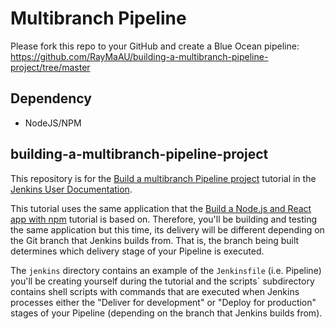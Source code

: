# Multibranch Pipeline

Please fork this repo to your GitHub and create a Blue Ocean pipeline: https://github.com/RayMaAU/building-a-multibranch-pipeline-project/tree/master

## Dependency

* NodeJS/NPM

## building-a-multibranch-pipeline-project

This repository is for the [Build a multibranch Pipeline project](https://jenkins.io/doc/tutorials/build-a-multibranch-pipeline-project/) tutorial in the [Jenkins User Documentation](https://jenkins.io/doc/).

This tutorial uses the same application that the [Build a Node.js and React app with npm](https://jenkins.io/doc/tutorials/build-a-node-js-and-react-app-with-npm/) tutorial is based on. Therefore, you'll be building and testing the same application but this time, its delivery will be different depending on the Git branch that Jenkins builds from. That is, the branch being built determines which delivery stage of your Pipeline is executed.

The `jenkins` directory contains an example of the `Jenkinsfile` (i.e. Pipeline) you'll be creating yourself during the tutorial and the scripts` subdirectory contains shell scripts with commands that are executed when Jenkins processes either the "Deliver for development" or "Deploy for production" stages of your Pipeline (depending on the branch that Jenkins builds from).
